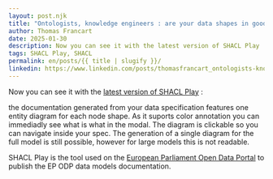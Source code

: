 ```yaml
---
layout: post.njk
title: "Ontologists, knowledge engineers : are your data shapes in good shape ?"
author: Thomas Francart
date: 2025-01-30
description: Now you can see it with the latest version of SHACL Play
tags: SHACL Play, SHACL
permalink: en/posts/{{ title | slugify }}/
linkedin: https://www.linkedin.com/posts/thomasfrancart_ontologists-knowledge-engineers-are-your-activity-7290353057651961859-pFd-?utm_source=share&utm_medium=member_desktop
---
```


<p class="lead">Now you can see it with the <a href="https://github.com/sparna-git/shacl-play/releases/tag/0.9.0">latest version of SHACL Play</a> :
</p>

the documentation generated from your data specification features one entity diagram for each node shape. As it suports color annotation you can immediadly see what is what in the modal. The diagram is clickable so you can navigate inside your spec. The generation of a single diagram for the full model is still possible, however for large models this is not readable.

SHACL Play is the tool used on the [European Parliament Open Data Portal](https://data.europarl.europa.eu/en/developer-corner) to publish the EP ODP data models documentation.



